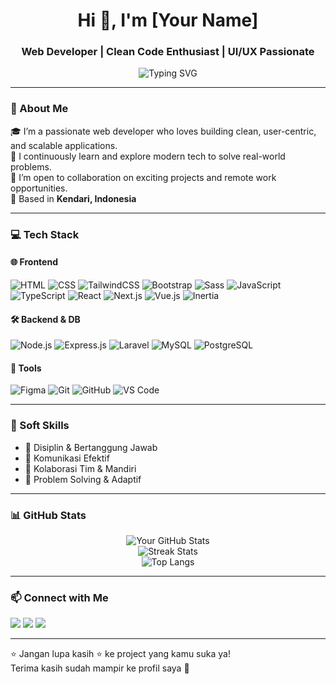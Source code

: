 <!-- HEADER -->
<h1 align="center">Hi 👋, I'm [Your Name]</h1>
<h3 align="center">Web Developer | Clean Code Enthusiast | UI/UX Passionate</h3>

<p align="center">
  <img src="https://readme-typing-svg.herokuapp.com?font=Fira+Code&size=20&pause=1000&color=00BFFF&center=true&vCenter=true&width=500&lines=Frontend+%7C+Backend+Developer;Love+React%2C+Next%2C+Laravel%2C+Vue+Inertia;Always+Learning+%F0%9F%9A%80" alt="Typing SVG" />
</p>

---

### 🚀 About Me

🎓 I’m a passionate web developer who loves building clean, user-centric, and scalable applications.  
🧠 I continuously learn and explore modern tech to solve real-world problems.  
🤝 I’m open to collaboration on exciting projects and remote work opportunities.  
📍 Based in **Kendari, Indonesia**  

---

### 💻 Tech Stack

#### 🌐 Frontend
![HTML](https://img.shields.io/badge/HTML5-E34F26?style=flat-square&logo=html5&logoColor=white)
![CSS](https://img.shields.io/badge/CSS3-1572B6?style=flat-square&logo=css3&logoColor=white)
![TailwindCSS](https://img.shields.io/badge/TailwindCSS-38B2AC?style=flat-square&logo=tailwind-css&logoColor=white)
![Bootstrap](https://img.shields.io/badge/Bootstrap-563D7C?style=flat-square&logo=bootstrap&logoColor=white)
![Sass](https://img.shields.io/badge/Sass-CC6699?style=flat-square&logo=sass&logoColor=white)
![JavaScript](https://img.shields.io/badge/JavaScript-F7DF1E?style=flat-square&logo=javascript&logoColor=black)
![TypeScript](https://img.shields.io/badge/TypeScript-007ACC?style=flat-square&logo=typescript&logoColor=white)
![React](https://img.shields.io/badge/React-61DAFB?style=flat-square&logo=react&logoColor=black)
![Next.js](https://img.shields.io/badge/Next.js-000000?style=flat-square&logo=nextdotjs&logoColor=white)
![Vue.js](https://img.shields.io/badge/Vue.js-4FC08D?style=flat-square&logo=vue.js&logoColor=white)
![Inertia](https://img.shields.io/badge/Inertia.js-1e1e1e?style=flat-square)

#### 🛠️ Backend & DB
![Node.js](https://img.shields.io/badge/Node.js-339933?style=flat-square&logo=node.js&logoColor=white)
![Express.js](https://img.shields.io/badge/Express.js-000000?style=flat-square&logo=express&logoColor=white)
![Laravel](https://img.shields.io/badge/Laravel-F55247?style=flat-square&logo=laravel&logoColor=white)
![MySQL](https://img.shields.io/badge/MySQL-4479A1?style=flat-square&logo=mysql&logoColor=white)
![PostgreSQL](https://img.shields.io/badge/PostgreSQL-316192?style=flat-square&logo=postgresql&logoColor=white)

#### 🎨 Tools
![Figma](https://img.shields.io/badge/Figma-F24E1E?style=flat-square&logo=figma&logoColor=white)
![Git](https://img.shields.io/badge/Git-F05032?style=flat-square&logo=git&logoColor=white)
![GitHub](https://img.shields.io/badge/GitHub-181717?style=flat-square&logo=github&logoColor=white)
![VS Code](https://img.shields.io/badge/VS_Code-007ACC?style=flat-square&logo=visual-studio-code&logoColor=white)

---

### 🧠 Soft Skills
- 🎯 Disiplin & Bertanggung Jawab  
- 📢 Komunikasi Efektif  
- 🤝 Kolaborasi Tim & Mandiri  
- 🧩 Problem Solving & Adaptif  

---

### 📊 GitHub Stats

<p align="center">
  <img src="https://github-readme-stats.vercel.app/api?username=your-username&show_icons=true&theme=radical" alt="Your GitHub Stats" />
  <br/>
  <img src="https://github-readme-streak-stats.herokuapp.com/?user=your-username&theme=radical" alt="Streak Stats"/>
  <br/>
  <img src="https://github-readme-stats.vercel.app/api/top-langs/?username=your-username&layout=compact&theme=radical" alt="Top Langs" />
</p>

---

### 📫 Connect with Me

<p align="left">
  <a href="mailto:youremail@example.com"><img src="https://img.shields.io/badge/Email-D14836?style=for-the-badge&logo=gmail&logoColor=white"/></a>
  <a href="https://linkedin.com/in/yourprofile"><img src="https://img.shields.io/badge/LinkedIn-blue?style=for-the-badge&logo=linkedin&logoColor=white" /></a>
  <a href="https://your-portfolio.com"><img src="https://img.shields.io/badge/Portfolio-000?style=for-the-badge&logo=firefox-browser&logoColor=white"/></a>
</p>

---

⭐️ Jangan lupa kasih ⭐️ ke project yang kamu suka ya!  
Terima kasih sudah mampir ke profil saya 🙏  
